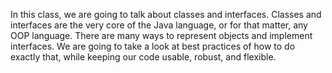 In this class, we are going to talk about classes and interfaces.
Classes and interfaces are the very core of the Java language, or for that matter, any OOP language.
There are many ways to represent objects and implement interfaces.
We are going to take a look at best practices of how to do exactly that, while keeping our code usable, robust, and flexible.
